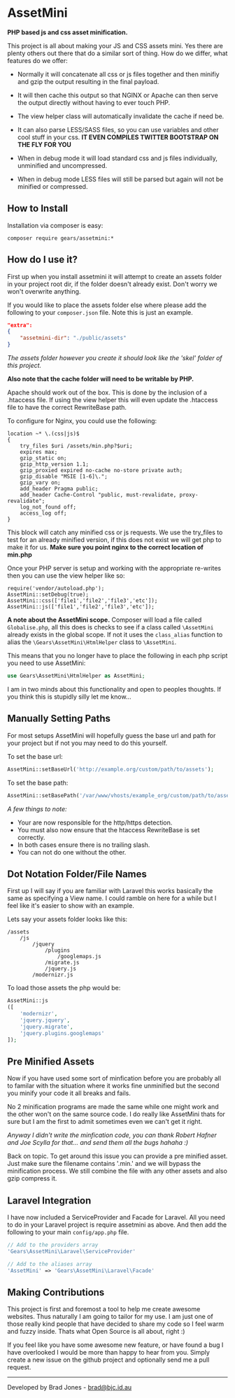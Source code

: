 AssetMini
================================================================================
**PHP based js and css asset minification.**

This project is all about making your JS and CSS assets mini.
Yes there are plenty others out there that do a similar sort of thing.
How do we differ, what features do we offer:

  - Normally it will concatenate all css or js files together
    and then minifiy and gzip the output resulting in the
    final payload.
    
  - It will then cache this output so that NGINX or Apache can then serve
    the output directly without having to ever touch PHP.
    
  - The view helper class will automatically invalidate the cache if need be.

  - It can also parse LESS/SASS files, so you can use
    variables and other cool stuff in your css.
    **IT EVEN COMPILES TWITTER BOOTSTRAP ON THE FLY FOR YOU**
    
  - When in debug mode it will load standard css and js files
    individually, unminified and uncompressed.
    
  - When in debug mode LESS files will still be parsed
    but again will not be minified or compressed.

How to Install
--------------------------------------------------------------------------------
Installation via composer is easy:

	composer require gears/assetmini:*

How do I use it?
--------------------------------------------------------------------------------
First up when you install assetmini it will attempt to create an assets folder
in your project root dir, if the folder doesn't already exist. Don't worry
we won't overwrite anything.

If you would like to place the assets folder else where please add the
following to your ```composer.json``` file. Note this is just an example.

```json
"extra":
{
	"assetmini-dir": "./public/assets"
}
```

*The assets folder however you create it should
look like the 'skel' folder of this project.*

**Also note that the cache folder will need to be writable by PHP.**

Apache should work out of the box. This is done by the inclusion of a .htaccess
file. If using the view helper this will even update the .htaccess file to have
the correct RewriteBase path.

To configure for Nginx, you could use the following:

```
location ~* \.(css|js)$
{
	try_files $uri /assets/min.php?$uri;
	expires max;
	gzip_static on;
	gzip_http_version 1.1;
	gzip_proxied expired no-cache no-store private auth;
	gzip_disable "MSIE [1-6]\.";
	gzip_vary on;
	add_header Pragma public;
	add_header Cache-Control "public, must-revalidate, proxy-revalidate";
	log_not_found off;
	access_log off;
}
```

This block will catch any minified css or js requests. We use the try_files to
test for an already minified version, if this does not exist we will get php to
make it for us. **Make sure you point nginx to the correct location of min.php**

Once your PHP server is setup and working with the
appropriate re-writes then you can use the view helper like so:

```
require('vendor/autoload.php');
AssetMini::setDebug(true);
AssetMini::css(['file1','file2','file3','etc']);
AssetMini::js(['file1','file2','file3','etc']);
```

**A note about the AssetMini scope.**
Composer will load a file called ```Globalise.php```, all this does is checks
to see if a class called ```\AssetMini``` already exists in the global scope.
If not it uses the ```class_alias``` function to alias the
```\Gears\AssetMini\HtmlHelper``` class to ```\AssetMini```.

This means that you no longer have to place the
following in each php script you need to use AssetMini:

```php
use Gears\AssetMini\HtmlHelper as AssetMini;
```

I am in two minds about this functionality and open to peoples thoughts.
If you think this is stupidly silly let me know...


Manually Setting Paths
--------------------------------------------------------------------------------
For most setups AssetMini will hopefully guess the base url and path for your
project but if not you may need to do this yourself.

To set the base url:
```php
AssetMini::setBaseUrl('http://example.org/custom/path/to/assets');
```

To set the base path:
```php
AssetMini::setBasePath('/var/www/vhosts/example_org/custom/path/to/assets');
```
*A few things to note:*

  - Your are now responsible for the http/https detection.
  - You must also now ensure that the htaccess RewriteBase is set correctly.
  - In both cases ensure there is no trailing slash.
  - You can not do one without the other.

Dot Notation Folder/File Names
--------------------------------------------------------------------------------
First up I will say if you are familiar with Laravel this works basically the
same as specifying a View name. I could ramble on here for a while but I feel
like it's easier to show with an example.

Lets say your assets folder looks like this:

```
/assets
	/js
		/jquery
			/plugins
				/googlemaps.js
			/migrate.js
			/jquery.js
		/modernizr.js
```

To load those assets the php would be:

```php
AssetMini::js
([
	'modernizr',
	'jquery.jquery',
	'jquery.migrate',
	'jquery.plugins.googlemaps'
]);
```

Pre Minified Assets
--------------------------------------------------------------------------------
Now if you have used some sort of minfication before you are probably all to
familar with the situation where it works fine unminified but the second you
minify your code it all breaks and fails.

No 2 minification programs are made the same while one might work and the
other won't on the same source code. I do really like AssetMini thats for sure
but I am the first to admit sometimes even we can't get it right.

*Anyway I didn't write the minfication code, you can thank Robert Hafner and
Joe Scylla for that... and send them all the bugs hahaha :)*

Back on topic. To get around this issue you can provide a pre minified asset.
Just make sure the filename contains '.min.' and we will bypass the minification
process. We still combine the file with any other assets and also gzip compress
it.

Laravel Integration
--------------------------------------------------------------------------------
I have now included a ServiceProvider and Facade for Laravel.
All you need to do in your Laravel project is require assetmini as above.
And then add the following to your main ```config/app.php``` file.

```php
// Add to the providers array 
'Gears\AssetMini\Laravel\ServiceProvider'
```

```php
// Add to the aliases array
'AssetMini' => 'Gears\AssetMini\Laravel\Facade'
```

Making Contributions
--------------------------------------------------------------------------------
This project is first and foremost a tool to help me create awesome websites.
Thus naturally I am going to tailor for my use. I am just one of those really
kind people that have decided to share my code so I feel warm and fuzzy inside.
Thats what Open Source is all about, right :)

If you feel like you have some awesome new feature, or have found a bug I have
overlooked I would be more than happy to hear from you. Simply create a new
issue on the github project and optionally send me a pull request.

--------------------------------------------------------------------------------
Developed by Brad Jones - brad@bjc.id.au